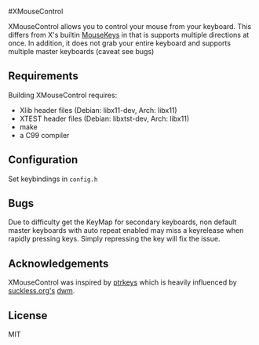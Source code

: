 #XMouseControl

XMouseControl allows you to control your mouse from your keyboard. This differs from X's builtin [MouseKeys](https://www.x.org/releases/X11R7.7/doc/libX11/XKB/xkblib.html#Controls_for_Using_the_Mouse_from_the_Keyboard) in that is supports multiple directions at once. In addition, it does not grab your entire keyboard and supports multiple master keyboards (caveat see bugs)

## Requirements

Building XMouseControl requires:

* Xlib header files (Debian: libx11-dev, Arch: libx11)
* XTEST header files (Debian: libxtst-dev, Arch: libx11)
* make
* a C99 compiler


## Configuration

Set keybindings in  `config.h`

## Bugs
Due to difficulty get the KeyMap for secondary keyboards, non default master keyboards with auto repeat enabled may miss a keyrelease when rapidly pressing keys. Simply repressing the key will fix the issue.

## Acknowledgements

XMouseControl was inspired by [ptrkeys](https://github.com/torbiak/ptrkeys/blob/master/ptrkeys.c) which is heavily influenced by [suckless.org's](http://suckless.org) [dwm](http://dwm.suckless.org/).

## License

MIT
